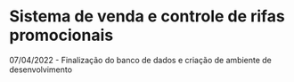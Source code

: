 # Sistema de venda e controle de rifas promocionais
07/04/2022 - Finalização do banco de dados e criação de ambiente de desenvolvimento
